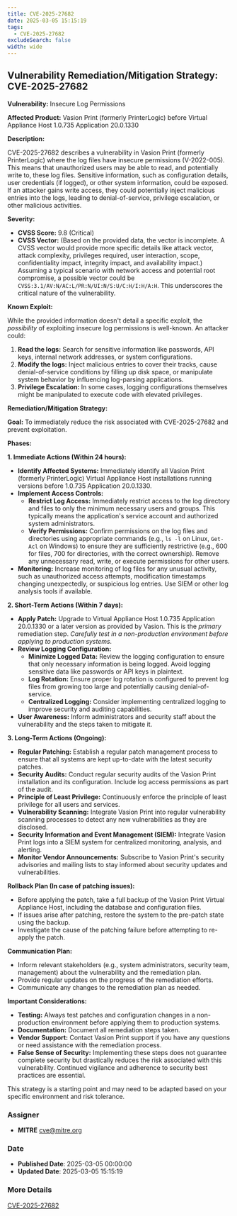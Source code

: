 ```yaml
---
title: CVE-2025-27682
date: 2025-03-05 15:15:19
tags:
  - CVE-2025-27682
excludeSearch: false
width: wide
---
```


## Vulnerability Remediation/Mitigation Strategy: CVE-2025-27682

**Vulnerability:** Insecure Log Permissions

**Affected Product:** Vasion Print (formerly PrinterLogic) before Virtual Appliance Host 1.0.735 Application 20.0.1330

**Description:**

CVE-2025-27682 describes a vulnerability in Vasion Print (formerly PrinterLogic) where the log files have insecure permissions (V-2022-005).  This means that unauthorized users may be able to read, and potentially write to, these log files. Sensitive information, such as configuration details, user credentials (if logged), or other system information, could be exposed.  If an attacker gains write access, they could potentially inject malicious entries into the logs, leading to denial-of-service, privilege escalation, or other malicious activities.

**Severity:**

*   **CVSS Score:** 9.8 (Critical)
*   **CVSS Vector:** (Based on the provided data, the vector is incomplete. A CVSS vector would provide more specific details like attack vector, attack complexity, privileges required, user interaction, scope, confidentiality impact, integrity impact, and availability impact.) Assuming a typical scenario with network access and potential root compromise, a possible vector could be `CVSS:3.1/AV:N/AC:L/PR:N/UI:N/S:U/C:H/I:H/A:H`.  This underscores the critical nature of the vulnerability.

**Known Exploit:**

While the provided information doesn't detail a specific exploit, the *possibility* of exploiting insecure log permissions is well-known.  An attacker could:

1.  **Read the logs:**  Search for sensitive information like passwords, API keys, internal network addresses, or system configurations.
2.  **Modify the logs:**  Inject malicious entries to cover their tracks,  cause denial-of-service conditions by filling up disk space, or manipulate system behavior by influencing log-parsing applications.
3.  **Privilege Escalation:** In some cases, logging configurations themselves might be manipulated to execute code with elevated privileges.

**Remediation/Mitigation Strategy:**

**Goal:** To immediately reduce the risk associated with CVE-2025-27682 and prevent exploitation.

**Phases:**

**1. Immediate Actions (Within 24 hours):**

*   **Identify Affected Systems:**  Immediately identify all Vasion Print (formerly PrinterLogic) Virtual Appliance Host installations running versions before 1.0.735 Application 20.0.1330.
*   **Implement Access Controls:**
    *   **Restrict Log Access:** Immediately restrict access to the log directory and files to only the minimum necessary users and groups.  This typically means the application's service account and authorized system administrators.
    *   **Verify Permissions:**  Confirm permissions on the log files and directories using appropriate commands (e.g., `ls -l` on Linux, `Get-Acl` on Windows) to ensure they are sufficiently restrictive (e.g., 600 for files, 700 for directories, with the correct ownership).  Remove any unnecessary read, write, or execute permissions for other users.
*   **Monitoring:**  Increase monitoring of log files for any unusual activity, such as unauthorized access attempts, modification timestamps changing unexpectedly, or suspicious log entries.  Use SIEM or other log analysis tools if available.

**2. Short-Term Actions (Within 7 days):**

*   **Apply Patch:** Upgrade to Virtual Appliance Host 1.0.735 Application 20.0.1330 or a later version as provided by Vasion.  This is the *primary* remediation step. *Carefully test in a non-production environment before applying to production systems.*
*   **Review Logging Configuration:**
    *   **Minimize Logged Data:** Review the logging configuration to ensure that only necessary information is being logged. Avoid logging sensitive data like passwords or API keys in plaintext.
    *   **Log Rotation:**  Ensure proper log rotation is configured to prevent log files from growing too large and potentially causing denial-of-service.
    *   **Centralized Logging:**  Consider implementing centralized logging to improve security and auditing capabilities.
*   **User Awareness:**  Inform administrators and security staff about the vulnerability and the steps taken to mitigate it.

**3. Long-Term Actions (Ongoing):**

*   **Regular Patching:**  Establish a regular patch management process to ensure that all systems are kept up-to-date with the latest security patches.
*   **Security Audits:**  Conduct regular security audits of the Vasion Print installation and its configuration.  Include log access permissions as part of the audit.
*   **Principle of Least Privilege:**  Continuously enforce the principle of least privilege for all users and services.
*   **Vulnerability Scanning:** Integrate Vasion Print into regular vulnerability scanning processes to detect any new vulnerabilities as they are disclosed.
*   **Security Information and Event Management (SIEM):** Integrate Vasion Print logs into a SIEM system for centralized monitoring, analysis, and alerting.
*   **Monitor Vendor Announcements:** Subscribe to Vasion Print's security advisories and mailing lists to stay informed about security updates and vulnerabilities.

**Rollback Plan (In case of patching issues):**

*   Before applying the patch, take a full backup of the Vasion Print Virtual Appliance Host, including the database and configuration files.
*   If issues arise after patching, restore the system to the pre-patch state using the backup.
*   Investigate the cause of the patching failure before attempting to re-apply the patch.

**Communication Plan:**

*   Inform relevant stakeholders (e.g., system administrators, security team, management) about the vulnerability and the remediation plan.
*   Provide regular updates on the progress of the remediation efforts.
*   Communicate any changes to the remediation plan as needed.

**Important Considerations:**

*   **Testing:**  Always test patches and configuration changes in a non-production environment before applying them to production systems.
*   **Documentation:**  Document all remediation steps taken.
*   **Vendor Support:** Contact Vasion Print support if you have any questions or need assistance with the remediation process.
*   **False Sense of Security:**  Implementing these steps does not guarantee complete security but drastically reduces the risk associated with this vulnerability. Continued vigilance and adherence to security best practices are essential.

This strategy is a starting point and may need to be adapted based on your specific environment and risk tolerance.

### Assigner
- **MITRE** <cve@mitre.org>

### Date
- **Published Date**: 2025-03-05 00:00:00
- **Updated Date**: 2025-03-05 15:15:19

### More Details
[CVE-2025-27682](https://www.cvedetails.com/cve/CVE-2025-27682)
